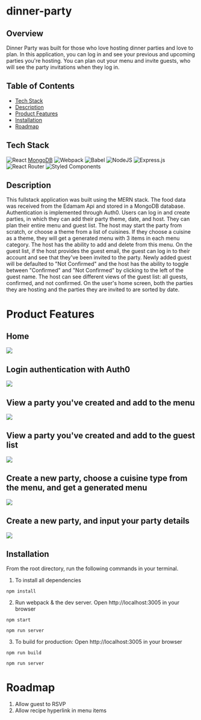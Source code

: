 # dinner-party

## Overview
Dinner Party was built for those who love hosting dinner parties and love to plan. In this application, you can log in and see your previous and upcoming parties you're hosting. You can plan out your menu and invite guests, who will see the party invitations when they log in.

## Table of Contents
* [Tech Stack](https://github.com/huongnguyen04/dinner-party/blob/main/README.md#tech-stack)  
* [Description](https://github.com/huongnguyen04/dinner-party/blob/main/README.md#description)  
* [Product Features](https://github.com/huongnguyen04/dinner-party/blob/main/README.md#product-features)  
* [Installation](https://github.com/huongnguyen04/dinner-party/blob/main/README.md#installation)  
* [Roadmap](https://github.com/huongnguyen04/dinner-party/blob/main/README.md#installation)  

## Tech Stack
![React](https://img.shields.io/badge/react-%2320232a.svg?style=for-the-badge&logo=react&logoColor=%2361DAFB)
[MongoDB](https://img.shields.io/badge/MongoDB-%234ea94b.svg?style=for-the-badge&logo=mongodb&logoColor=white)
![Webpack](https://img.shields.io/badge/webpack-%238DD6F9.svg?style=for-the-badge&logo=webpack&logoColor=black)
![Babel](https://img.shields.io/badge/Babel-F9DC3e?style=for-the-badge&logo=babel&logoColor=black)
![NodeJS](https://img.shields.io/badge/node.js-6DA55F?style=for-the-badge&logo=node.js&logoColor=white)
![Express.js](https://img.shields.io/badge/express.js-%23404d59.svg?style=for-the-badge&logo=express&logoColor=%2361DAFB)
![React Router](https://img.shields.io/badge/React_Router-CA4245?style=for-the-badge&logo=react-router&logoColor=white)
![Styled Components](https://img.shields.io/badge/styled--components-DB7093?style=for-the-badge&logo=styled-components&logoColor=white)

## Description
This fullstack application was built using the MERN stack. The food data was received from the Edamam Api and stored in a MongoDB database. Authentication is implemented through Auth0. 
Users can log in and create parties, in which they can add their party theme, date, and host. They can plan their entire menu and guest list. The host may start the party from scratch, or choose a theme from a list of cuisines. If they choose a cuisine as a theme, they will get a generated menu with 3 items in each menu category. The host has the ability to add and delete from this menu. 
On the guest list, if the host provides the guest email, the guest can log in to their account and see that they've been invited to the party. Newly added guest will be defaulted to "Not Confirmed" and the host has the ability to toggle between "Confirmed" and "Not Confirmed" by clicking to the left of the guest name. The host can see different views of the guest list: all guests, confirmed, and not confirmed. 
On the user's home screen, both the parties they are hosting and the parties they are invited to are sorted by date.

# Product Features
## Home
![](./readMeGifs/login.gif)

## Login authentication with Auth0
![](./readMeGifs/loggedIn.gif)

## View a party you've created and add to the menu
![](./readMeGifs/menuDemo.gif)

## View a party you've created and add to the guest list
![](./readMeGifs/guestDemo.gif)

## Create a new party, choose a cuisine type from the menu, and get a generated menu
![](./readMeGifs/menuGeneratorDemo.gif)

## Create a new party, and input your party details
![](./readMeGifs/PartyCreationDemo.gif)

## Installation
From the root directory, run the following commands in your terminal.

1. To install all dependencies

```
npm install
```

2. Run webpack & the dev server. Open http://localhost:3005 in your browser
```
npm start
```
```
npm run server
```
3. To build for production: Open http://localhost:3005 in your browser
 ```
npm run build
```
 ```
npm run server
```

# Roadmap
1. Allow guest to RSVP
2. Allow recipe hyperlink in menu items
